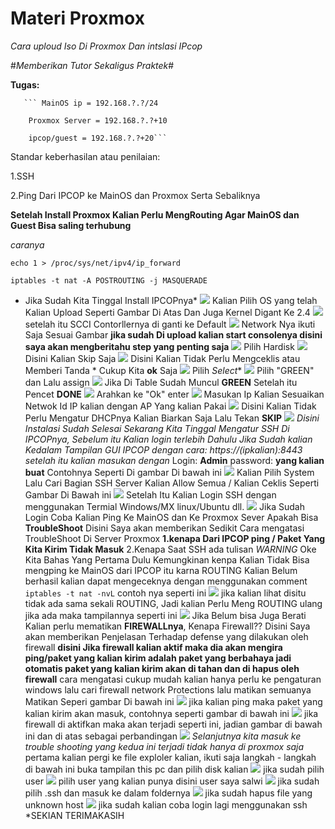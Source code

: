 # Materi Proxmox

*Cara uploud Iso Di Proxmox Dan intslasi IPcop*

 #*Memberikan Tutor Sekaligus Praktek*#

 **Tugas:** 
       
       ``` MainOS ip = 192.168.?.?/24
        
        Proxmox Server = 192.168.?.?+10
        
        ipcop/guest = 192.168.?.?+20```

   Standar keberhasilan atau penilaian: 

   1.SSH

   2.Ping Dari IPCOP ke MainOS dan Proxmox Serta Sebaliknya

**Setelah Install Proxmox Kalian Perlu MengRouting Agar MainOS dan Guest Bisa saling terhubung**

*caranya*

``` echo 1 > /proc/sys/net/ipv4/ip_forward ```

``` iptables -t nat -A POSTROUTING -j MASQUERADE ```

   * Jika Sudah Kita Tinggal Install IPCOPnya*
![](https://github.com/Cpixiee/Upload/blob/main/ss1.png)
Kalian Pilih OS yang telah Kalian Upload Seperti Gambar Di Atas Dan Juga Kernel Digant Ke 2.4 
![](https://github.com/Cpixiee/Upload/blob/main/ss2.png)
setelah itu SCCI Contorllernya di ganti ke Default
![](https://github.com/Cpixiee/Upload/blob/main/ss3.png)
Network Nya ikuti Saja Sesuai Gambar
**jika sudah Di upload kalian start consolenya disini saya akan mengberitahu step yang penting saja**
![](https://github.com/Cpixiee/Upload/blob/main/ipcop1.png)
Pilih Hardisk
![](https://github.com/Cpixiee/Upload/blob/main/ipcop2.png)
Disini Kalian Skip Saja 
![](https://github.com/Cpixiee/Upload/blob/main/ipcop3.png)
Disini Kalian Tidak Perlu Mengceklis atau Memberi Tanda * Cukup Kita **ok** Saja
![](https://github.com/Cpixiee/Upload/blob/main/ipcop4.png)
Pilih *Select**
![](https://github.com/Cpixiee/Upload/blob/main/ipcop5.png)
Pilih "GREEN" dan Lalu assign
![](https://github.com/Cpixiee/Upload/blob/main/ipcop6.png)
Jika Di Table Sudah Muncul **GREEN** Setelah itu Pencet **DONE**
![](https://github.com/Cpixiee/Upload/blob/main/ipcop6.png)
 Arahkan ke "Ok" enter
![](https://github.com/Cpixiee/Upload/blob/main/ipcop7.png)
Masukan Ip Kalian Sesuaikan Netwok Id IP kalian dengan AP Yang kalian Pakai
![](https://github.com/Cpixiee/Upload/blob/main/ipcop8.png)
Disini Kalian Tidak Perlu Mengatur DHCPnya Kalian Biarkan Saja Lalu Tekan **SKIP**
![](https://github.com/Cpixiee/Upload/blob/main/ipcop9.png)
*Disini Instalasi Sudah Selesai Sekarang Kita Tinggal Mengatur SSH Di IPCOPnya, Sebelum itu Kalian login terlebih Dahulu Jika Sudah kalian Kedalam Tampilan GUI IPCOP dengan cara: https://(ipkalian):8443 setelah itu kalian masukan dengan* 
Login: **Admin**
password: **yang kalian buat**
Contohnya Seperti Di gambar Di bawah ini 
![](https://github.com/Cpixiee/Upload/blob/main/ipcop10.png)
Kalian Pilih System Lalu Cari Bagian SSH Server Kalian Allow Semua / Kalian Ceklis Seperti Gambar Di Bawah ini
![](https://github.com/Cpixiee/Upload/blob/main/ipcop11.png)
Setelah Itu Kalian Login SSH dengan menggunakan Termial Windows/MX linux/Ubuntu dll.
![](https://github.com/Cpixiee/Upload/blob/main/ipcop12.png)
Jika Sudah Login Coba Kalian Ping Ke MainOS dan Ke Proxmox Sever Apakah Bisa 
**TroubleShoot**
Disini Saya akan memberikan Sedikit Cara mengatasi TroubleShoot Di Server Proxmox
**1.kenapa Dari IPCOP ping / Paket Yang Kita Kirim Tidak Masuk**
2.Kenapa Saat SSH ada tulisan *WARNING* 
Oke Kita Bahas Yang Pertama Dulu
Kemungkinan kenpa Kalian Tidak Bisa mengping ke MainOS dari IPCOP itu karna ROUTING Kalian Belum berhasil kalian dapat mengeceknya dengan menggunakan comment
``` iptables -t nat -nvL```
contoh nya seperti ini
![](https://github.com/Cpixiee/Upload/blob/main/ss%20ssh%20nvl.png)
jika kalian lihat disitu tidak ada sama sekali ROUTING, Jadi kalian Perlu Meng ROUTING ulang 
jika ada maka tampilannya seperti ini
![](https://github.com/Cpixiee/Upload/blob/main/ada.png)
Jika Belum bisa Juga Berati Kalian perlu mematikan **FIREWALLnya**, Kenapa Firewall?? 
Disini Saya akan memberikan Penjelasan Terhadap defense yang dilakukan oleh firewall 
**disini Jika firewall kalian aktif maka dia akan mengira ping/paket yang kalian kirim adalah paket yang berbahaya jadi otomatis paket yang kalian kirim akan di tahan dan di hapus oleh firewall**
cara mengatasi cukup mudah kalian hanya perlu ke pengaturan windows lalu cari firewall network Protections lalu matikan semuanya
Matikan Seperi gambar Di bawah ini
![](https://github.com/Cpixiee/Upload/blob/main/firewall.png)
jika kalian ping maka paket yang kalian kirim akan masuk, contohnya seperti gambar di bawah ini
![](https://github.com/Cpixiee/Upload/blob/main/firewall%20not%20active.png)
jika firewall di aktifkan maka akan terjadi seperti ini, jadian gambar di bawah ini dan di atas sebagai perbandingan 
![](https://github.com/Cpixiee/Upload/blob/main/firewall%20aktive.png)
*Selanjutnya kita masuk ke trouble shooting yang kedua ini terjadi tidak hanya di proxmox saja*
pertama kalian pergi ke file exploler kalian, ikuti saja langkah - langkah di bawah ini
buka tampilan this pc dan pilih disk kalian
![](https://github.com/Cpixiee/Upload/blob/main/thispc1.png)
jika sudah pilih user 
![](https://github.com/Cpixiee/Upload/blob/main/thispc2.png)
pilih user yang kalian punya disini user saya salwi
![](https://github.com/Cpixiee/Upload/blob/main/thispc3.png)
jika sudah pilih .ssh dan masuk ke dalam foldernya
![](https://github.com/Cpixiee/Upload/blob/main/thispc4.png)
jika sudah hapus file yang unknown host
![](https://github.com/Cpixiee/Upload/blob/main/thispc5.png)
jika sudah kalian coba login lagi menggunakan ssh 
*SEKIAN TERIMAKASIH
